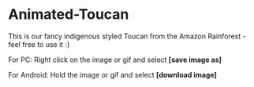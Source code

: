 # Animated-Toucan
This is our fancy indigenous styled Toucan from the Amazon Rainforest -  feel free to use it :)

For PC:
Right click on the image or gif and select **[save image as]**

For Android:
Hold the image or gif and select **[download image]**
